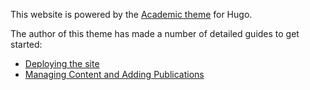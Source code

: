This website is powered by the [Academic theme](https://sourcethemes.com/academic/) for Hugo. 

The author of this theme has made a number of detailed guides to get started:
 - [Deploying the site](https://sourcethemes.com/academic/docs/deployment/)
 - [Managing Content and Adding Publications](https://sourcethemes.com/academic/docs/managing-content/)
